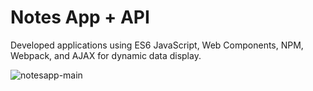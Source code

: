 # Notes App + API

Developed applications using ES6 JavaScript, Web Components, NPM, Webpack, and AJAX for dynamic data display.

![notesapp-main](https://github.com/tanjeaux/notes-app/assets/146642203/4b1d5bc3-e5b2-434f-b99f-5be4c9b074f2)
